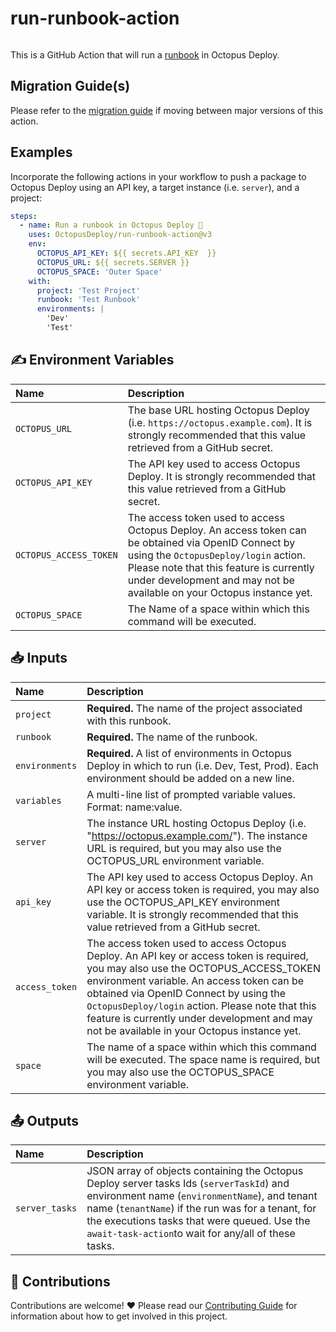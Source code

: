 # run-runbook-action

<img alt= "" src="https://github.com/OctopusDeploy/run-runbook-action/raw/main/assets/github-actions-octopus.png" />

This is a GitHub Action that will run a [runbook](https://octopus.com/docs/runbooks) in Octopus Deploy.

## Migration Guide(s)

Please refer to the [migration guide](migration-guide.md) if moving between major versions of this action.

## Examples

Incorporate the following actions in your workflow to push a package to Octopus Deploy using an API key, a target instance (i.e. `server`), and a project:

```yml
steps:
  - name: Run a runbook in Octopus Deploy 🐙
    uses: OctopusDeploy/run-runbook-action@v3
    env:
      OCTOPUS_API_KEY: ${{ secrets.API_KEY  }}
      OCTOPUS_URL: ${{ secrets.SERVER }}
      OCTOPUS_SPACE: 'Outer Space'
    with:
      project: 'Test Project'
      runbook: 'Test Runbook'
      environments: |
        'Dev'
        'Test'
```

## ✍️ Environment Variables

| Name                   | Description                                                                                                                                                                                                                                                       |
| :--------------------- | :---------------------------------------------------------------------------------------------------------------------------------------------------------------------------------------------------------------------------------------------------------------- |
| `OCTOPUS_URL`          | The base URL hosting Octopus Deploy (i.e. `https://octopus.example.com`). It is strongly recommended that this value retrieved from a GitHub secret.                                                                                                              |
| `OCTOPUS_API_KEY`      | The API key used to access Octopus Deploy. It is strongly recommended that this value retrieved from a GitHub secret.                                                                                                                                             |
| `OCTOPUS_ACCESS_TOKEN` | The access token used to access Octopus Deploy. An access token can be obtained via OpenID Connect by using the `OctopusDeploy/login` action. Please note that this feature is currently under development and may not be available on your Octopus instance yet. |
| `OCTOPUS_SPACE`        | The Name of a space within which this command will be executed.                                                                                                                                                                                                   |

## 📥 Inputs

| Name           | Description                                                                                                                                                                                                                                                                                                                                                               |
| :------------- | :------------------------------------------------------------------------------------------------------------------------------------------------------------------------------------------------------------------------------------------------------------------------------------------------------------------------------------------------------------------------ |
| `project`      | **Required.** The name of the project associated with this runbook.                                                                                                                                                                                                                                                                                                       |
| `runbook`      | **Required.** The name of the runbook.                                                                                                                                                                                                                                                                                                                                    |
| `environments` | **Required.** A list of environments in Octopus Deploy in which to run (i.e. Dev, Test, Prod). Each environment should be added on a new line.                                                                                                                                                                                                                            |
| `variables`    | A multi-line list of prompted variable values. Format: name:value.                                                                                                                                                                                                                                                                                                        |
| `server`       | The instance URL hosting Octopus Deploy (i.e. "<https://octopus.example.com/>"). The instance URL is required, but you may also use the OCTOPUS_URL environment variable.                                                                                                                                                                                                 |
| `api_key`      | The API key used to access Octopus Deploy. An API key or access token is required, you may also use the OCTOPUS_API_KEY environment variable. It is strongly recommended that this value retrieved from a GitHub secret.                                                                                                                                                  |
| `access_token` | The access token used to access Octopus Deploy. An API key or access token is required, you may also use the OCTOPUS_ACCESS_TOKEN environment variable. An access token can be obtained via OpenID Connect by using the `OctopusDeploy/login` action. Please note that this feature is currently under development and may not be available in your Octopus instance yet. |
| `space`        | The name of a space within which this command will be executed. The space name is required, but you may also use the OCTOPUS_SPACE environment variable.                                                                                                                                                                                                                  |

## 📤 Outputs

| Name           | Description                                                                                                                                                                                                                                                                                           |
| :------------- | :---------------------------------------------------------------------------------------------------------------------------------------------------------------------------------------------------------------------------------------------------------------------------------------------------- |
| `server_tasks` | JSON array of objects containing the Octopus Deploy server tasks Ids (`serverTaskId`) and environment name (`environmentName`), and tenant name (`tenantName`) if the run was for a tenant, for the executions tasks that were queued. Use the `await-task-action`to wait for any/all of these tasks. |

## 🤝 Contributions

Contributions are welcome! :heart: Please read our [Contributing Guide](CONTRIBUTING.md) for information about how to get involved in this project.
